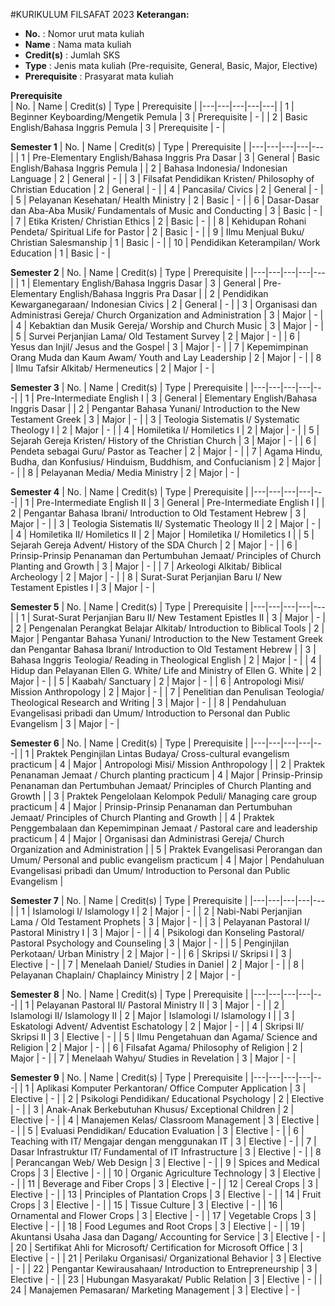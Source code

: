 #KURIKULUM FILSAFAT 2023
**Keterangan:**

* **No.** : Nomor urut mata kuliah
* **Name** : Nama mata kuliah
* **Credit(s)** : Jumlah SKS
* **Type** : Jenis mata kuliah (Pre-requisite, General, Basic, Major, Elective)
* **Prerequisite** : Prasyarat mata kuliah

**Prerequisite**	
| No. | Name | Credit(s) | Type | Prerequisite |
|---|---|---|---|---|
| 1 | Beginner Keyboarding/Mengetik Pemula | 3 | Prerequisite | - |
| 2 | Basic English/Bahasa Inggris Pemula | 3 | Prerequisite | - |

**Semester 1**
| No. | Name | Credit(s) | Type | Prerequisite |
|---|---|---|---|---|
| 1 | Pre-Elementary English/Bahasa Inggris Pra Dasar | 3 | General | Basic English/Bahasa Inggris Pemula |
| 2 | Bahasa Indonesia/ Indonesian Language | 2 | General | - |
| 3 | Filsafat Pendidikan Kristen/ Philosophy of Christian Education | 2 | General | - |
| 4 | Pancasila/ Civics | 2 | General | - |
| 5 | Pelayanan Kesehatan/ Health Ministry | 2 | Basic | - |
| 6 | Dasar-Dasar dan Aba-Aba Musik/ Fundamentals of Music and Conducting | 3 | Basic | - |
| 7 | Etika Kristen/ Christian Ethics | 2 | Basic | - |
| 8 | Kehidupan Rohani Pendeta/ Spiritual Life for Pastor | 2 | Basic | - |
| 9 | Ilmu Menjual Buku/ Christian Salesmanship | 1 | Basic | - |
| 10 | Pendidikan Keterampilan/ Work Education | 1 | Basic | - |

**Semester 2**
| No. | Name | Credit(s) | Type | Prerequisite |
|---|---|---|---|---|
| 1 | Elementary English/Bahasa Inggris Dasar | 3 | General | Pre-Elementary English/Bahasa Inggris Pra Dasar |
| 2 | Pendidikan Kewarganegaraan/ Indonesian Civics | 2 | General | - |
| 3 | Organisasi dan Administrasi Gereja/ Church Organization and Administration | 3 | Major | - |
| 4 | Kebaktian dan Musik Gereja/ Worship and Church Music | 3 | Major | - |
| 5 | Survei Perjanjian Lama/ Old Testament Survey | 2 | Major | - |
| 6 | Yesus dan Injil/ Jesus and the Gospel | 3 | Major | - |
| 7 | Kepemimpinan Orang Muda dan Kaum Awam/ Youth and Lay Leadership | 2 | Major | - |
| 8 | Ilmu Tafsir Alkitab/ Hermeneutics | 2 | Major | - |

**Semester 3**
| No. | Name | Credit(s) | Type | Prerequisite |
|---|---|---|---|---|
| 1 | Pre-Intermediate English I | 3 | General | Elementary English/Bahasa Inggris Dasar |
| 2 | Pengantar Bahasa Yunani/ Introduction to the New Testament Greek | 3 | Major | - |
| 3 | Teologia Sistematis I/ Systematic Theology I | 2 | Major | - |
| 4 | Homiletika I/ Homiletics I | 2 | Major | - |
| 5 | Sejarah Gereja Kristen/ History of the Christian Church | 3 | Major | - |
| 6 | Pendeta sebagai Guru/ Pastor as Teacher | 2 | Major | - |
| 7 | Agama Hindu, Budha, dan Konfusius/ Hinduism, Buddhism, and Confucianism | 2 | Major | - |
| 8 | Pelayanan Media/ Media Ministry | 2 | Major | - |

**Semester 4**
| No. | Name | Credit(s) | Type | Prerequisite |
|---|---|---|---|---|
| 1 | Pre-Intermediate English II | 3 | General | Pre-Intermediate English I |
| 2 | Pengantar Bahasa Ibrani/ Introduction to Old Testament Hebrew | 3 | Major | - |
| 3 | Teologia Sistematis II/ Systematic Theology II | 2 | Major | - |
| 4 | Homiletika II/ Homiletics II | 2 | Major | Homiletika I/ Homiletics I |
| 5 | Sejarah Gereja Advent/ History of the SDA Church | 2 | Major | - |
| 6 | Prinsip-Prinsip Penanaman dan Pertumbuhan Jemaat/ Principles of Church Planting and Growth | 3 | Major | - |
| 7 | Arkeologi Alkitab/ Biblical Archeology | 2 | Major | - |
| 8 | Surat-Surat Perjanjian Baru I/ New Testament Epistles I | 3 | Major | - |

**Semester 5**
| No. | Name | Credit(s) | Type | Prerequisite |
|---|---|---|---|---|
| 1 | Surat-Surat Perjanjian Baru II/ New Testament Epistles II | 3 | Major | - |
| 2 | Pengenalan Perangkat Belajar Alkitab/ Introduction to Biblical Tools | 2 | Major | Pengantar Bahasa Yunani/ Introduction to the New Testament Greek dan Pengantar Bahasa Ibrani/ Introduction to Old Testament Hebrew |
| 3 | Bahasa Inggris Teologia/ Reading in Theological English | 2 | Major | - |
| 4 | Hidup dan Pelayanan Ellen G. White/ Life and Ministry of Ellen G. White | 2 | Major | - |
| 5 | Kaabah/ Sanctuary | 2 | Major | - |
| 6 | Antropologi Misi/ Mission Anthropology | 2 | Major | - |
| 7 | Penelitian dan Penulisan Teologia/ Theological Research and Writing | 3 | Major | - |
| 8 | Pendahuluan Evangelisasi pribadi dan Umum/ Introduction to Personal dan Public Evangelism | 3 | Major | - |

**Semester 6**
| No. | Name | Credit(s) | Type | Prerequisite |
|---|---|---|---|---|
| 1 | Praktek Penginjilan Lintas Budaya/ Cross-cultural evangelism practicum | 4 | Major | Antropologi Misi/ Mission Anthropology |
| 2 | Praktek Penanaman Jemaat / Church planting practicum | 4 | Major | Prinsip-Prinsip Penanaman dan Pertumbuhan Jemaat/ Principles of Church Planting and Growth |
| 3 | Praktek Pengelolaan Kelompok Peduli/ Managing care group practicum | 4 | Major | Prinsip-Prinsip Penanaman dan Pertumbuhan Jemaat/ Principles of Church Planting and Growth |
| 4 | Praktek Penggembalaan dan Kepemimpinan Jemaat / Pastoral care and leadership practicum | 4 | Major | Organisasi dan Administrasi Gereja/ Church Organization and Administration |
| 5 | Praktek Evangelisasi Perorangan dan Umum/ Personal and public evangelism practicum | 4 | Major | Pendahuluan Evangelisasi pribadi dan Umum/ Introduction to Personal dan Public Evangelism |

**Semester 7**
| No. | Name | Credit(s) | Type | Prerequisite |
|---|---|---|---|---|
| 1 | Islamologi I/ Islamology I | 2 | Major | - |
| 2 | Nabi-Nabi Perjanjian Lama / Old Testament Prophets | 3 | Major | - |
| 3 | Pelayanan Pastoral I/ Pastoral Ministry I | 3 | Major | - |
| 4 | Psikologi dan Konseling Pastoral/ Pastoral Psychology and Counseling | 3 | Major | - |
| 5 | Penginjilan Perkotaan/ Urban Ministry | 2 | Major | - |
| 6 | Skripsi I/ Skripsi I | 3 | Elective | - |
| 7 | Menelaah Daniel/ Studies in Daniel | 2 | Major | - |
| 8 | Pelayanan Chaplain/ Chaplaincy Ministry | 2 | Major | - |

**Semester 8**
| No. | Name | Credit(s) | Type | Prerequisite |
|---|---|---|---|---|
| 1 | Pelayanan Pastoral II/ Pastoral Ministry II | 3 | Major | - |
| 2 | Islamologi II/ Islamology II | 2 | Major | Islamologi I/ Islamology I |
| 3 | Eskatologi Advent/ Adventist Eschatology | 2 | Major | - |
| 4 | Skripsi II/ Skripsi II | 3 | Elective | - |
| 5 | Ilmu Pengetahuan dan Agama/ Science and Religion | 2 | Major | - |
| 6 | Filsafat Agama/ Philosophy of Religion | 2 | Major | - |
| 7 | Menelaah Wahyu/ Studies in Revelation | 3 | Major | - |

**Semester 9**
| No. | Name | Credit(s) | Type | Prerequisite |
|---|---|---|---|---|
| 1 | Aplikasi Komputer Perkantoran/ Office Computer Application | 3 | Elective | - |
| 2 | Psikologi Pendidikan/ Educational Psychology | 2 | Elective | - |
| 3 | Anak-Anak Berkebutuhan Khusus/ Exceptional Children | 2 | Elective | - |
| 4 | Manajemen Kelas/ Classroom Management | 3 | Elective | - |
| 5 | Evaluasi Pendidikan/ Education Evaluation | 3 | Elective | - |
| 6 | Teaching with IT/ Mengajar dengan menggunakan IT | 3 | Elective | - |
| 7 | Dasar Infrastruktur IT/ Fundamental of IT Infrastructure | 3 | Elective | - |
| 8 | Perancangan Web/ Web Design | 3 | Elective | - |
| 9 | Spices and Medical Crops | 3 | Elective | - |
| 10 | Organic Agriculture Technology | 3 | Elective | - |
| 11 | Beverage and Fiber Crops | 3 | Elective | - |
| 12 | Cereal Crops | 3 | Elective | - |
| 13 | Principles of Plantation Crops | 3 | Elective | - |
| 14 | Fruit Crops | 3 | Elective | - |
| 15 | Tissue Culture | 3 | Elective | - |
| 16 | Ornamental and Flower Crops | 3 | Elective | - |
| 17 | Vegetable Crops | 3 | Elective | - |
| 18 | Food Legumes and Root Crops | 3 | Elective | - |
| 19 | Akuntansi Usaha Jasa dan Dagang/ Accounting for Service | 3 | Elective | - |
| 20 | Sertifikat Ahli for Microsoft/ Certification for Microsoft Office | 3 | Elective | - |
| 21 | Perilaku Organisasi/ Organizational Behavior | 3 | Elective | - |
| 22 | Pengantar Kewirausahaan/ Introduction to Entrepreneurship | 3 | Elective | - |
| 23 | Hubungan Masyarakat/ Public Relation | 3 | Elective | - |
| 24 | Manajemen Pemasaran/ Marketing Management | 3 | Elective | - |
